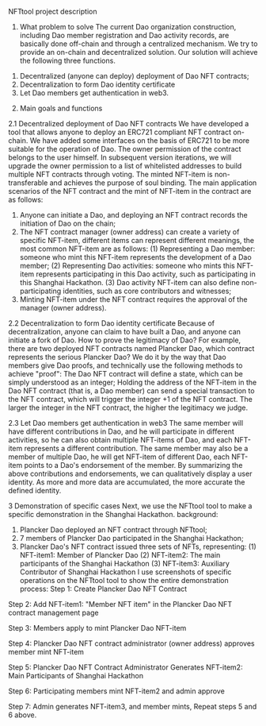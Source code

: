 NFTtool project description
1. What problem to solve
The current Dao organization construction, including Dao member registration and Dao activity records, are basically done off-chain and through a centralized mechanism. We try to provide an on-chain and decentralized solution.
Our solution will achieve the following three functions.
1) Decentralized (anyone can deploy) deployment of Dao NFT contracts;
2) Decentralization to form Dao identity certificate
3) Let Dao members get authentication in web3.

2. Main goals and functions

2.1 Decentralized deployment of Dao NFT contracts
We have developed a tool that allows anyone to deploy an ERC721 compliant NFT contract on-chain.
We have added some interfaces on the basis of ERC721 to be more suitable for the operation of Dao.
The owner permission of the contract belongs to the user himself. In subsequent version iterations, we will upgrade the owner permission to a list of whitelisted addresses to build multiple NFT contracts through voting.
The minted NFT-item is non-transferable and achieves the purpose of soul binding.
The main application scenarios of the NFT contract and the mint of NFT-item in the contract are as follows:
1) Anyone can initiate a Dao, and deploying an NFT contract records the initiation of Dao on the chain;
2) The NFT contract manager (owner address) can create a variety of specific NFT-item, different items can represent different meanings, the most common NFT-item are as follows:
(1) Representing a Dao member: someone who mint this NFT-item represents the development of a Dao member;
(2) Representing Dao activities: someone who mints this NFT-item represents participating in this Dao activity, such as participating in this Shanghai Hackathon.
(3) Dao activity NFT-item can also define non-participating identities, such as core contributors and witnesses;
3) Minting NFT-item under the NFT contract requires the approval of the manager (owner address).

2.2 Decentralization to form Dao identity certificate
Because of decentralization, anyone can claim to have built a Dao, and anyone can initiate a fork of Dao. How to prove the legitimacy of Dao?
For example, there are two deployed NFT contracts named Plancker Dao, which contract represents the serious Plancker Dao?
We do it by the way that Dao members give Dao proofs, and technically use the following methods to achieve "proof":
The Dao NFT contract will define a state, which can be simply understood as an integer;
Holding the address of the NFT-item in the Dao NFT contract (that is, a Dao member) can send a special transaction to the NFT contract, which will trigger the integer +1 of the NFT contract.
The larger the integer in the NFT contract, the higher the legitimacy we judge.

2.3 Let Dao members get authentication in web3
The same member will have different contributions in Dao, and he will participate in different activities, so he can also obtain multiple NFT-items of Dao, and each NFT-item represents a different contribution.
The same member may also be a member of multiple Dao, he will get NFT-item of different Dao, each NFT-item points to a Dao's endorsement of the member.
By summarizing the above contributions and endorsements, we can qualitatively display a user identity. As more and more data are accumulated, the more accurate the defined identity.

3 Demonstration of specific cases
Next, we use the NFTtool tool to make a specific demonstration in the Shanghai Hackathon.
background:
1) Plancker Dao deployed an NFT contract through NFTtool;
2) 7 members of Plancker Dao participated in the Shanghai Hackathon;
3) Plancker Dao's NFT contract issued three sets of NFTs, representing:
(1) NFT-item1: Member of Plancker Dao
(2) NFT-item2: The main participants of the Shanghai Hackathon
(3) NFT-item3: Auxiliary Contributor of Shanghai Hackathon
I use screenshots of specific operations on the NFTtool tool to show the entire demonstration process:
Step 1: Create Plancker Dao NFT Contract


Step 2: Add NFT-item1: "Member NFT item" in the Plancker Dao NFT contract management page

Step 3: Members apply to mint Plancker Dao NFT-item

Step 4: Plancker Dao NFT contract administrator (owner address) approves member mint NFT-item

Step 5: Plancker Dao NFT Contract Administrator Generates NFT-item2: Main Participants of Shanghai Hackathon

Step 6: Participating members mint NFT-item2 and admin approve

Step 7: Admin generates NFT-item3, and member mints,
Repeat steps 5 and 6 above.
